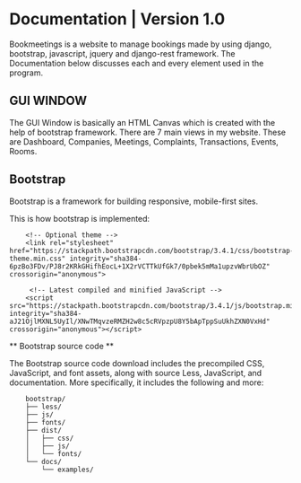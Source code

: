 # Documentation | Version 1.0
Bookmeetings is a website to manage bookings made by using django, bootstrap, javascript, jquery and django-rest framework. The Documentation below discusses each and every element used in the program. 

## GUI WINDOW

The GUI Window is basically an HTML Canvas which is created with the help of bootstrap framework. There are 7 main views in my website. These are Dashboard, Companies, Meetings, Complaints, Transactions, Events, Rooms.

## Bootstrap

Bootstrap is a framework for building responsive, mobile-first sites.

This is how bootstrap is implemented:
        <link rel="stylesheet" href="https://stackpath.bootstrapcdn.com/bootstrap/3.4.1/css/bootstrap.min.css" integrity="sha384-               HSMxcRTRxnN+Bdg0JdbxYKrThecOKuH5zCYotlSAcp1+c8xmyTe9GYg1l9a69psu" crossorigin="anonymous">

        <!-- Optional theme -->
        <link rel="stylesheet" href="https://stackpath.bootstrapcdn.com/bootstrap/3.4.1/css/bootstrap-theme.min.css" integrity="sha384-         6pzBo3FDv/PJ8r2KRkGHifhEocL+1X2rVCTTkUfGk7/0pbek5mMa1upzvWbrUbOZ" crossorigin="anonymous">

         <!-- Latest compiled and minified JavaScript -->
        <script src="https://stackpath.bootstrapcdn.com/bootstrap/3.4.1/js/bootstrap.min.js" integrity="sha384-                                 aJ21OjlMXNL5UyIl/XNwTMqvzeRMZH2w8c5cRVpzpU8Y5bApTppSuUkhZXN0VxHd" crossorigin="anonymous"></script>
        
** Bootstrap source code **

The Bootstrap source code download includes the precompiled CSS, JavaScript, and font assets, along with source Less, JavaScript, and documentation. More specifically, it includes the following and more:

        bootstrap/
        ├── less/
        ├── js/
        ├── fonts/
        ├── dist/
        │   ├── css/
        │   ├── js/
        │   └── fonts/
        └── docs/
            └── examples/





